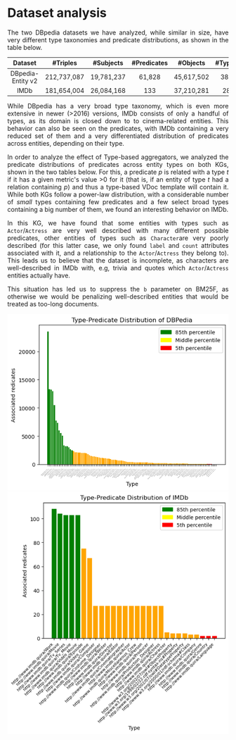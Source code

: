 # Dataset analysis
<div align="justify">
The two DBpedia datasets we have analyzed, while similar in size, have very different type taxonomies and predicate distributions, as shown in the table below.
</div>

<div align="center">

|      Dataset      |   #Triples  |  #Subjects | #Predicates |   #Objects   | #Types |
|:-----------------:|:-----------:|:----------:|:-----------:|:------------:|:------:|
| DBpedia-Entity v2 | 212,737,087 | 19,781,237 |      61,828 | 45,617,502   |    385 |
| IMDb              | 181,654,004 | 26,084,168 |         133 |   37,210,281 |     28 |


</div>
  
<div align="justify">
While DBpedia has a very broad type taxonomy, which is even more extensive in newer (>2016) versions, IMDb consists of only a handful of types, as its domain is closed down to to cinema-related entities.
This behavior can also be seen on the predicates, with IMDb containing a very reduced set of them and a very differentiated distribution of predicates across entities, depending on their type.

In order to analyze the effect of Type-based aggregators, we analyzed the predicate distributions of predicates across entity types on both KGs, shown in the two tables below. For this, a predicate $p$ is related with a type $t$ if it has a given metric's value >0 for it (that is, if an entity of type $t$ had a relation containing $p$) and thus a type-based VDoc template will contain it. While both KGs follow a power-law distribution, with a considerable number of *small* types containing few predicates and a few select broad types containing a big number of them, we found an interesting behavior on IMDb. 

In this KG, we have found that some entities with types such as `Actor`/`Actress` are very well described with many different possible predicates, other entities of types such as `Character`are very poorly described (for this latter case, we only found `label` and `count` attributes associated with it, and a relationship to the `Actor`/`Actress` they belong to). This leads us to believe that the dataset is incomplete, as characters are well-described in IMDb with, e.g, trivia and quotes which `Actor`/`Actress` entities actually have.

This situation has led us to suppress the `b` parameter on BM25F, as otherwise we would be penalizing well-described entities that would be treated as too-long documents.

</div>

<div align="center">
  
![screenshot](../figures/DBPedia_predicate_distribution.png)
![screenshot](../figures/IMDb_predicate_distribution.png)


</div>
